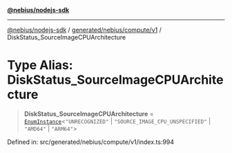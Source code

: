 [**@nebius/nodejs-sdk**](../../../../../README.md)

---

[@nebius/nodejs-sdk](../../../../../README.md) / [generated/nebius/compute/v1](../README.md) / DiskStatus_SourceImageCPUArchitecture

# Type Alias: DiskStatus_SourceImageCPUArchitecture

> **DiskStatus_SourceImageCPUArchitecture** = [`EnumInstance`](../../../../../runtime/protos/enum/type-aliases/EnumInstance.md)\<`"UNRECOGNIZED"` \| `"SOURCE_IMAGE_CPU_UNSPECIFIED"` \| `"AMD64"` \| `"ARM64"`\>

Defined in: src/generated/nebius/compute/v1/index.ts:994
